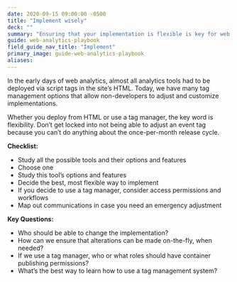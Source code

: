 ```yaml
---
date: 2020-09-15 09:00:00 -0500
title: "Implement wisely"
deck: ""
summary: "Ensuring that your implementation is flexible is key for web analytics."
guide: web-analytics-playbook
field_guide_nav_title: "Implement"
primary_image: guide-web-analytics-playbook
aliases:
---
```

In the early days of web analytics, almost all analytics tools had to be deployed via script tags in the site’s HTML. Today, we have many tag management options that allow non-developers to adjust and customize implementations.

Whether you deploy from HTML or use a tag manager, the key word is flexibility. Don’t get locked into not being able to adjust an event tag because you can’t do anything about the once-per-month release cycle.

**Checklist:**

- Study all the possible tools and their options and features
-   Choose one
- Study this tool’s options and features
- Decide the best, most flexible way to implement
- If you decide to use a tag manager, consider access permissions and workflows
- Map out communications in case you need an emergency adjustment
 
**Key Questions:**

- Who should be able to change the implementation?
- How can we ensure that alterations can be made on-the-fly, when needed?
- If we use a tag manager, who or what roles should have container publishing permissions?
- What’s the best way to learn how to use a tag management system?
